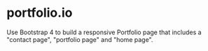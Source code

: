 # portfolio.io

Use Bootstrap 4 to build a responsive Portfolio page that includes a "contact page", "portfolio page" and "home page".

